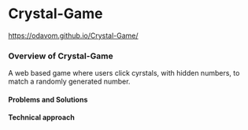 # Crystal-Game

 https://odavom.github.io/Crystal-Game/
 
 ### Overview of Crystal-Game
 A web based game where users click cyrstals, with hidden numbers, to match a randomly generated number.  

#### Problems and Solutions


#### Technical approach
